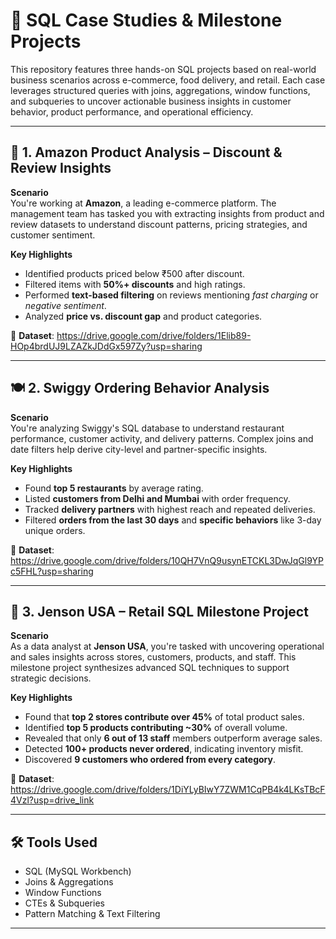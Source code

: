 # 📂 SQL Case Studies & Milestone Projects

This repository features three hands-on SQL projects based on real-world business scenarios across e-commerce, food delivery, and retail. Each case leverages structured queries with joins, aggregations, window functions, and subqueries to uncover actionable business insights in customer behavior, product performance, and operational efficiency.

---

## 🛒 1. Amazon Product Analysis – Discount & Review Insights

**Scenario**  
You're working at **Amazon**, a leading e-commerce platform. The management team has tasked you with extracting insights from product and review datasets to understand discount patterns, pricing strategies, and customer sentiment.

**Key Highlights**
- Identified products priced below ₹500 after discount.
- Filtered items with **50%+ discounts** and high ratings.
- Performed **text-based filtering** on reviews mentioning *fast charging* or *negative sentiment*.
- Analyzed **price vs. discount gap** and product categories.

🔗 **Dataset**: https://drive.google.com/drive/folders/1Elib89-HOp4brdUJ9LZAZkJDdGx597Zy?usp=sharing

---

## 🍽️ 2. Swiggy Ordering Behavior Analysis

**Scenario**  
You're analyzing Swiggy's SQL database to understand restaurant performance, customer activity, and delivery patterns. Complex joins and date filters help derive city-level and partner-specific insights.

**Key Highlights**
- Found **top 5 restaurants** by average rating.
- Listed **customers from Delhi and Mumbai** with order frequency.
- Tracked **delivery partners** with highest reach and repeated deliveries.
- Filtered **orders from the last 30 days** and **specific behaviors** like 3-day unique orders.

🔗 **Dataset**: https://drive.google.com/drive/folders/10QH7VnQ9usynETCKL3DwJqGl9YPc5FHL?usp=sharing

---

## 🚴 3. Jenson USA – Retail SQL Milestone Project

**Scenario**  
As a data analyst at **Jenson USA**, you're tasked with uncovering operational and sales insights across stores, customers, products, and staff. This milestone project synthesizes advanced SQL techniques to support strategic decisions.

**Key Highlights**
- Found that **top 2 stores contribute over 45%** of total product sales.
- Identified **top 5 products contributing ~30%** of overall volume.
- Revealed that only **6 out of 13 staff** members outperform average sales.
- Detected **100+ products never ordered**, indicating inventory misfit.
- Discovered **9 customers who ordered from every category**.

🔗 **Dataset**: https://drive.google.com/drive/folders/1DiYLyBIwY7ZWM1CqPB4k4LKsTBcF4Vzl?usp=drive_link

---

## 🛠️ Tools Used

- SQL (MySQL Workbench)
- Joins & Aggregations
- Window Functions
- CTEs & Subqueries
- Pattern Matching & Text Filtering

---
